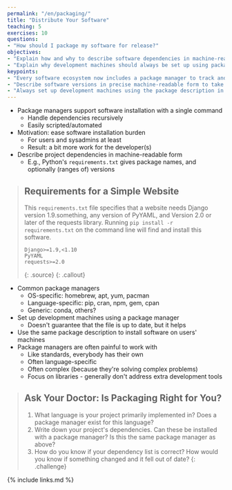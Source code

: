 ```yaml
---
permalink: "/en/packaging/"
title: "Distribute Your Software"
teaching: 5
exercises: 10
questions:
- "How should I package my software for release?"
objectives:
- "Explain how and why to describe software dependencies in machine-readable form."
- "Explain why development machines should always be set up using package descriptions."
keypoints:
- "Every software ecosystem now includes a package manager to track and update dependencies."
- "Describe software versions in precise machine-readable form to take advantage of these."
- "Always set up development machines using the package description in order to ensure it's up to date."
---
```


*   Package managers support software installation with a single command
    *   Handle dependencies recursively
    *   Easily scripted/automated
*   Motivation: ease software installation burden
    *   For users and sysadmins at least
    *   Result: a bit more work for the developer(s)
*   Describe project dependencies in machine-readable form
    *   E.g., Python's `requirements.txt` gives package names, and optionally (ranges of) versions

> ## Requirements for a Simple Website
>
> This `requirements.txt` file specifies that a website needs Django version 1.9.something,
> any version of PyYAML,
> and Version 2.0 or later of the requests library.
> Running `pip install -r requirements.txt` on the command line
> will find and install this software.
>
> ~~~
> Django>=1.9,<1.10
> PyYAML
> requests>=2.0
> ~~~
> {: .source}
{: .callout}

*   Common package managers
    *   OS-specific: homebrew, apt, yum, pacman
    *   Language-specific: pip, cran, npm, gem, cpan
    *   Generic: conda, others?
*   Set up development machines using a package manager
    *   Doesn't guarantee that the file is up to date, but it helps
*   Use the same package description to install software on users' machines
*   Package managers are often painful to work with
    *   Like standards, everybody has their own
    *   Often language-specific
    *   Often complex (because they're solving complex problems)
    *   Focus on libraries - generally don't address extra development tools

> ## Ask Your Doctor: Is Packaging Right for You?
>
> 1.  What language is your project primarily implemented in?
>     Does a package manager exist for this language?
> 2.  Write down your project's dependencies.
>     Can these be installed with a package manager?
>     Is this the same package manager as above?
> 3.  How do you know if your dependency list is correct?
>     How would you know if something changed and it fell out of date?
{: .challenge}

{% include links.md %}
